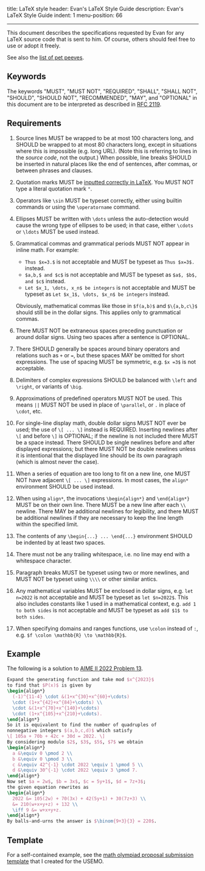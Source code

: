 title: LaTeX style
header: Evan's LaTeX Style Guide
description: Evan's LaTeX Style Guide
indent: 1
menu-position: 66

---

This document describes the specifications requested by Evan
for any LaTeX source code that is sent to him.
Of course, others should feel free to use or adopt it freely.

See also the [list of pet peeves][peeves].

[peeves]: https://web.evanchen.cc/handouts/LaTeXPetPeeve/LaTeXPetPeeve.pdf

## Keywords

The keywords "MUST", "MUST NOT", "REQUIRED", "SHALL", "SHALL
NOT", "SHOULD", "SHOULD NOT", "RECOMMENDED", "MAY", and
"OPTIONAL" in this document are to be interpreted as described in
[RFC 2119](https://www.rfc-editor.org/rfc/rfc2119).

## Requirements

1. Source lines MUST be wrapped to be at most 100 characters long,
   and SHOULD be wrapped to at most 80 characters long,
   except in situations where this is impossible (e.g. long URL).
   (Note this is referring to lines in the _source code_, not the output.)
   When possible, line breaks SHOULD be inserted in natural places
   like the end of sentences, after commas, or between phrases and clauses.

2. Quotation marks MUST be
   [inputted correctly in LaTeX](https://tex.stackexchange.com/a/621924/76888).
   You MUST NOT type a literal quotation mark `"`.

3. Operators like `\sin` MUST be typeset correctly,
   either using builtin commands or using the `\operatorname` command.

4. Ellipses MUST be written with `\dots` unless the auto-detection would cause
   the wrong type of ellipses to be used; in that case, either `\cdots` or
   `\ldots` MUST be used instead.

5. Grammatical commas and grammatical periods MUST NOT appear in inline math.
   For example:

   - `Thus $x=3.$` is not acceptable and MUST be typeset as `Thus $x=3$.`
     instead.
   - `$a,b,$ and $c$` is not acceptable
     and MUST be typeset as `$a$, $b$, and $c$` instead.
   - `Let $x_1, \dots, x_n$ be integers` is not acceptable
     and MUST be typeset as `Let $x_1$, \dots, $x_n$ be integers` instead.

   Obviously, mathematical commas like those in `$f(a,b)$` and `$\{a,b,c\}$`
   should still be in the dollar signs.
   This applies only to grammatical commas.

6. There MUST NOT be extraneous spaces preceding punctuation
   or around dollar signs.
   Using two spaces after a sentence is OPTIONAL.

7. There SHOULD generally be spaces around binary operators
   and relations such as `+` or `=`,
   but these spaces MAY be omitted for short expressions.
   The use of spacing MUST be symmetric, e.g. `$x =3$` is not acceptable.

8. Delimiters of complex expressions SHOULD be balanced
   with `\left` and `\right`, or variants of `\big`.

9. Approximations of predefined operators MUST NOT be used.
   This means `||` MUST NOT be used in place of `\parallel`,
   or `.` in place of `\cdot`, etc.

10. For single-line display math, double dollar signs MUST NOT ever be used;
    the use of `\[ ... \]` instead is REQUIRED.
    Inserting newlines after `\[` and before `\]` is OPTIONAL;
    if the newline is not included there MUST be a space instead.
    There SHOULD be single newlines before and after displayed expressions;
    but there MUST NOT be double newlines unless it is intentional
    that the displayed line should be its own paragraph
    (which is almost never the case).

11. When a series of equation are too long to fit on a new line,
    one MUST NOT have adjacent `\[ ... \]` expressions.
    In most cases, the `align*` environment SHOULD be used instead.

12. When using `align*`, the invocations
    `\begin{align*}` and `\end{align*}` MUST be on their own line.
    There MUST be a new line after each `\\` newline.
    There MAY be additional newlines for legibility,
    and there MUST be additional newlines if they are necessary to keep
    the line length within the specified limit.

13. The contents of any `\begin{...} ... \end{...}` environment
    SHOULD be indented by at least two spaces.

14. There must not be any trailing whitespace,
    i.e. no line may end with a whitespace character.

15. Paragraph breaks MUST be typeset using two or more newlines,
    and MUST NOT be typeset using `\\\\` or other similar antics.

16. Any mathematical variables MUST be enclosed in dollar signs,
    e.g. `let n=2022` is not acceptable and MUST be typeset as `let $n=2022$`.
    This also includes constants like 1 used in a mathematical context,
    e.g. `add 1 to both sides` is not acceptable and MUST be typeset as
    `add $1$ to both sides`.

17. When specifying domains and ranges functions, use `\colon` instead of `:`,
    e.g. `$f \colon \mathbb{R} \to \mathbb{R}$`.

## Example

The following is a solution to
[AIME II 2022 Problem 13](https://aops.com/community/p24447196).

```latex
Expand the generating function and take mod $x^{2023}$
to find that $P(x)$ is given by
\begin{align*}
  (-1)^{11-4} \cdot &(1+x^{30}+x^{60}+\cdots)
  \cdot (1+x^{42}+x^{84}+\cdots) \\
  \cdot &(1+x^{70}+x^{140}+\cdots)
  \cdot (1+x^{105}+x^{210}+\cdots).
\end{align*}
So it is equivalent to find the number of quadruples of
nonnegative integers $(a,b,c,d)$ which satisfy
\[ 105a + 70b + 42c + 30d = 2022. \]
By considering modulo $2$, $3$, $5$, $7$ we obtain
\begin{align*}
  a &\equiv 0 \pmod 2 \\
  b &\equiv 0 \pmod 3 \\
  c &\equiv 42^{-1} \cdot 2022 \equiv 1 \pmod 5 \\
  d &\equiv 30^{-1} \cdot 2022 \equiv 3 \pmod 7.
\end{align*}
Now set $a = 2w$, $b = 3x$, $c = 5y+1$, $d = 7z+3$;
the given equation rewrites as
\begin{align*}
  2022 &= 105(2w) + 70(3x) + 42(5y+1) + 30(7z+3) \\
  &= 210(w+x+y+z) + 132 \\
  \iff 9 &= w+x+y+z.
\end{align*}
By balls-and-urns the answer is $\binom{9+3}{3} = 220$.
```

## Template

For a self-contained example, see the
[math olympiad proposal submission template](/upload/submission-template.tex)
that I created for the USEMO.
